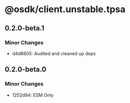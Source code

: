 # @osdk/client.unstable.tpsa

## 0.2.0-beta.1

### Minor Changes

- d4d6605: Audited and cleaned up deps

## 0.2.0-beta.0

### Minor Changes

- 1252d94: ESM Only
